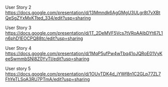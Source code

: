 User Story 2 <br>
https://docs.google.com/presentation/d/13Mmndk6AgGMgU3ULgr8t7vXBtQeSgZYxMxKTted_334/edit?usp=sharing

User Story 3 <br>
https://docs.google.com/presentation/d/1T_2DeMVF5Vcs7tVRoAAIbDYt67L1n6phD1EOCPQ88tc/edit?usp=sharing

User Story 4 <br>
https://docs.google.com/presentation/d/1MqP5ufPw4wTbq41oJQRoE01VyKeeSwmmbSNl8Z0YvTI/edit?usp=sharing

User story 5 <br>
https://docs.google.com/presentation/d/1OUvTDK4d_iYWf8n1C2GLp77ZL7FhYeTLSoA3RU7PTmA/edit?usp=sharing
